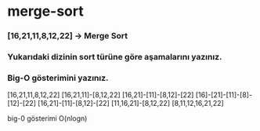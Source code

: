 # merge-sort

### [16,21,11,8,12,22] -> Merge Sort

### Yukarıdaki dizinin sort türüne göre aşamalarını yazınız.
### Big-O gösterimini yazınız.


[16,21,11,8,12,22]
[16,21,11]-[8,12,22]
[16,21]-[11]-[8,12]-[22]
[16]-[21]-[11]-[8]-[12]-[22]
[16,21]-[11]-[8,12]-[22]
[11,16,21]-[8,12,22]
[8,11,12,16,21,22]


big-0 gösterimi
O(nlogn)
